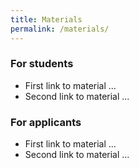 ```yaml
---
title: Materials
permalink: /materials/
---
```


### For students

- First link to material ...
- Second link to material ... 

### For applicants

- First link to material ...
- Second link to material ... 
